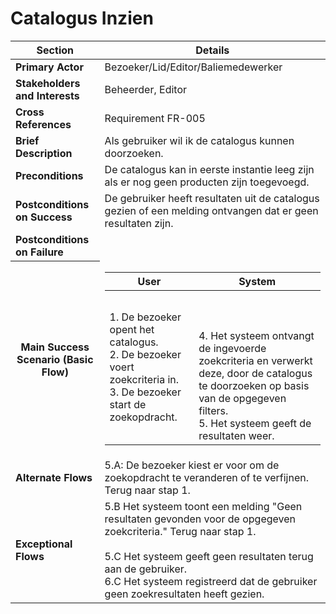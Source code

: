 # Catalogus Inzien
<table>
    <thead>
        <tr>
            <th><strong>Section</strong></th>
            <th><strong>Details</strong></th>
        </tr>
    </thead>
    <tbody>
        <tr>
            <td><strong>Primary Actor</strong></td>
            <td>Bezoeker/Lid/Editor/Baliemedewerker</td>
        </tr>
        <tr>
            <td><strong>Stakeholders and Interests</strong></td>
            <td>Beheerder, Editor</td>
        </tr>
        <tr>
            <td><strong>Cross References</strong></td>
            <td>Requirement FR-005</td>
        </tr>
        <tr>
            <td><strong>Brief Description</strong></td>
            <td>Als gebruiker wil ik de catalogus kunnen doorzoeken.</td>
        </tr>
        <tr>
            <td><strong>Preconditions</strong></td>
            <td> De catalogus kan in eerste instantie leeg zijn als er nog geen producten zijn toegevoegd.<br>
                </td>
        </tr>
        <tr>
            <td><strong>Postconditions on Success</strong></td>
            <td>De gebruiker heeft resultaten uit de catalogus gezien of een melding ontvangen dat er geen resultaten zijn.</td>
        <tr>
            <td><strong>Postconditions on Failure</strong></td>
            <td></td>
        </tr>
        <tr>
             <th scope="row">Main Success Scenario (Basic Flow)</th>
            <td>
                <table>
                    <thead>
                        <tr>
                            <th scope="col">User</th>
                            <th scope="col">System</th>
                        </tr>
                    </thead>
                    <tbody>
                        <tr>
                            <td>
                                1. De bezoeker opent het catalogus.<br>
                               2. De bezoeker voert zoekcriteria in.<br>
							   3. De bezoeker start de zoekopdracht.<br>
                            </td>
                            <td><br><br><br>
                                4. Het systeem ontvangt de ingevoerde zoekcriteria en verwerkt deze, door de catalogus te doorzoeken op basis van de opgegeven filters.<br>
								5. Het systeem geeft de resultaten weer.<br>
                            </td>
                        </tr>
                    </tbody>
                </table>
        <tr>
            <td><strong>Alternate Flows</strong></td>
            <td>5.A: De bezoeker kiest er voor om de zoekopdracht te veranderen of te verfijnen. Terug naar stap 1.</td>
        </tr>
        <tr>    
            <td><strong>Exceptional Flows</strong></td>
            <td> 5.B Het systeem toont een melding "Geen resultaten gevonden voor de opgegeven zoekcriteria." Terug naar stap 1.<br><br>
                5.C Het systeem geeft geen resultaten terug aan de gebruiker. <br>
                6.C Het systeem registreerd dat de gebruiker geen zoekresultaten heeft gezien. </td>
        </tr>
    </tbody>
</table>

